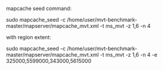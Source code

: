 mapcache seed command:

sudo mapcache_seed -c /home/user/mvt-benchmark-master/mapserver/mapcache_mvt.xml -t ms_mvt -z 1,6 -n 4

with region extent:

sudo mapcache_seed -c /home/user/mvt-benchmark-master/mapserver/mapcache_mvt.xml -t ms_mvt -z 1,6 -n 4 -e 325000,5599000,343000,5615000

